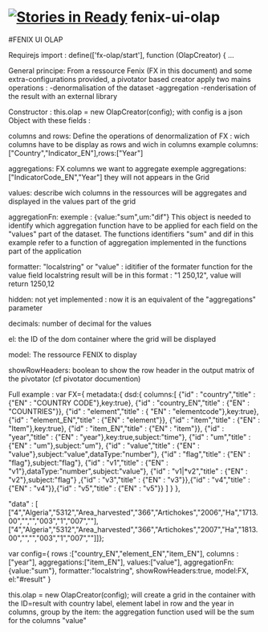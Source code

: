 [![Stories in Ready](https://badge.waffle.io/FENIX-Platform/fenix-ui-olap.png?label=ready&title=Ready)](https://waffle.io/FENIX-Platform/fenix-ui-olap)
fenix-ui-olap
=============


#FENIX UI OLAP


Requirejs import : 
define(['fx-olap/start'], function (OlapCreator) {
...

General principe:
From a ressource Fenix (FX in this document) and some extra-configurations provided, a pivotator based creator apply two mains operations : 
	-denormalisation of the dataset
	-aggregation
	-renderisation of the result with an external library


Constructor :
   this.olap = new OlapCreator(config);
with config is a json Object with these fields :


columns and rows:
	Define the operations of denormalization of FX : wich columns have to be display as rows and wich in columns
	example columns:["Country","Indicator_EN"],rows:["Year"]




aggregations: FX columns we want to aggregate 
			exemple aggregations:["IndicatorCode_EN","Year"]
			they will not appears in the Grid

values: describe wich columns in the ressources will be aggregates and displayed in the values part of the grid


aggregationFn: 
			exemple : {value:"sum",um:"dif"}
			This object is needed to identify which 					aggregation function have to be applied for each field on the "values" part of the dataset. The functions identifiers "sum" and dif in this example refer to a function of aggregation implemented in the functions part of the application

formatter: "localstring" or "value" : iditifier of the formater function for the value field localstring result will be in this format : "1 250,12", value will return 1250,12 


hidden: not yet implemented : now it is an equivalent of the "aggregations" parameter

decimals: number of decimal for the values



el: the ID of the dom container where the grid will be displayed

model: The ressource FENIX to display

showRowHeaders: boolean to show the row header in the output matrix of the pivotator (cf pivotator documention)

Full example : 
var FX={
  metadata:{
	dsd:{
	columns:[
		{"id" : "country","title" : {"EN" : "COUNTRY CODE"},key:true},
		{"id" : "country_EN","title" : {"EN" : "COUNTRIES"}},
		{"id" : "element","title" : { "EN" : "elementcode"},key:true},
		{"id" : "element_EN","title" : {"EN" : "element"}},
		{"id" : "item","title" : {"EN" : "Item"},key:true},
		{"id" : "item_EN","title" : {"EN" : "item"}},
		{"id" : "year","title" : {"EN" : "year"},key:true,subject:"time"},
		{"id" : "um","title" : {"EN" : "um"},subject:"um"},
		{"id" : "value","title" : {"EN" : "value"},subject:"value",dataType:"number"},
		{"id" : "flag","title" : {"EN" : "flag"},subject:"flag"},
		{"id" : "v1","title" : {"EN" : "v1"},dataType:"number",subject:"value"},
		{"id" : "v1|*v2","title" : {"EN" : "v2"},subject:"flag"}	,{"id" : "v3","title" : {"EN" : "v3"}},{"id" : "v4","title" : {"EN" : "v4"}},{"id" : "v5","title" : {"EN" : "v5"}}
		]
		}
		},
  
  "data" : [
  ["4","Algeria","5312","Area_harvested","366","Artichokes","2006","Ha","1713.00","","","003","1","007",""],
  ["4","Algeria","5312","Area_harvested","366","Artichokes","2007","Ha","1813.00","","","003","1","007",""]]};

var config={
rows :["country_EN","element_EN","item_EN"],
 columns :["year"],
aggregations:["item_EN"],
values:["value"],
aggregationFn:{value:"sum"},
formatter:"localstring",
showRowHeaders:true,
model:FX,
el:"#result"
}


   this.olap = new OlapCreator(config);
will create a grid in the container with the ID=result with country label, element label in row and the year in columns, group by the item: the aggregation function used will be the sum for the columns "value"
